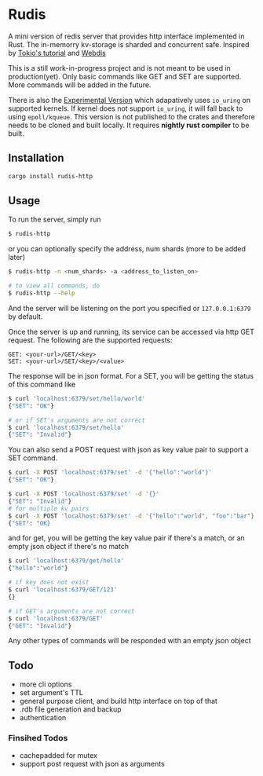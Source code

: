 # Rudis
A mini version of redis server that provides http interface implemented in Rust. The in-memorry kv-storage is sharded and concurrent safe. Inspired by [Tokio's tutorial](https://tokio.rs/tokio/tutorial) and [Webdis](https://github.com/nicolasff/webdis)

This is a still work-in-progress project and is not meant to be used in production(yet). Only basic commands like GET and SET are supported. More commands will be added in the future.

There is also the [Experimental Version](https://github.com/lorenzoc25/rudis/tree/experimental) which adapatively uses `io_uring` on supported kernels. If kernel does not support `io_uring`, it will fall back to using `epoll/kqueue`. This version is not published to the crates and therefore needs to be cloned and built locally. It requires **nightly rust compiler** to be built.

## Installation
```sh
cargo install rudis-http
```
## Usage
To run the server, simply run
```sh
$ rudis-http
```
or you can optionally specify the address, num shards (more to be added later)
```sh
$ rudis-http -n <num_shards> -a <address_to_listen_on>

# to view all commands, do
$ rudis-http --help
```
And the server will be listening on the port you specified or `127.0.0.1:6379` by default.

Once the server is up and running, its service can be accessed via http GET request. The following are the supported requests:
```
GET: <your-url>/GET/<key> 
SET: <your-url>/SET/<key>/<value>
```
The response will be in json format. For a SET, you will be getting the status of this command like
```sh
$ curl 'localhost:6379/set/hello/world'
{"SET": "OK"}

# or if SET's arguments are not correct
$ curl 'localhost:6379/set/hello'
{"SET": "Invalid"}
```
You can also send a POST request with json as key value pair to support a SET command. 
```sh
$ curl -X POST 'localhost:6379/set' -d '{"hello":"world"}'
{"SET": "OK"}

$ curl -X POST 'localhost:6379/set' -d '{}'
{"SET": "Invalid"}
# for multiple kv pairs
$ curl -X POST 'localhost:6379/set' -d '{"hello":"world", "foo":"bar"}'
{"SET": "OK}
```
and for get, you will be getting the key value pair if there's a match, or an empty json object if there's no match
```sh
$ curl 'localhost:6379/get/hello'     
{"hello":"world"}

# if key does not exist
$ curl 'localhost:6379/GET/123'
{}

# if GET's arguments are not correct
$ curl 'localhost:6379/GET'
{"GET": "Invalid"}
```
Any other types of commands will be responded with an empty json object

## Todo
- more cli options
- set argument's TTL
- general purpose client, and build http interface on top of that
- .rdb file generation and backup
- authentication
### Finsihed Todos
- cachepadded for mutex
- support post request with json as arguments 